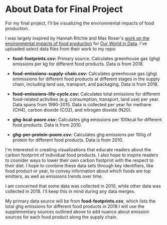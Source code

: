 # About Data for Final Project

For my final project, I'll be visualizing the environmental impacts of food production. 

I was largely inspired by Hannah Ritchie and Max Roser's [work on the environmental impacts of food production](https://ourworldindata.org/environmental-impacts-of-food) for [Our World in Data](https://ourworldindata.org/). I've uploaded select data files from their work to my repo:

- **food-footprints.csv:** Primary source. Calculates greenhouse gas (ghg) emissions per kg for different food products. Data is from 2018.

- **food-emissions-supply-chain.csv:** Calculates greenhouse gas (ghg) emmissions for different food products at different stages in the supply chain, including land use, transport, and packaging. Data is from 2018.

- **food-emissions-life-cycle.csv:** Calculates total emissions for different food-related activities (e.g. consumption, transport, land use) per year. Data spans from 1990-2015. Data is collected per year for methane (CH4), carbon dioxide (CO2), and nitrogen dioxide (N20).

- **ghg-kcal-poore.csv:** Calculates ghg emissions per 100kcal for different food products. Data is from 2010.

- **ghg-per-protein-poore.csv:** Calculates ghg emissions per 100g of protein for different food products. Data is from 2010.

I'm interested in creating visualizations that educate readers about the carbon footprint of individual food products. I also hope to inspire readers to cosnider ways to lower their own carbon footprint with the respect to their diet. I hope to combine these data sets through key identifiers, like food product or year, to convey information about which foods are top emitters, as well as emissions trends over time.

I am concerned that some data was collected in 2010, while other data was collected in 2018. I'll keep this in mind during any data merges.

My primary data source will be from **food-footprints.csv**, which lists the total ghg emissions for different food products in 2018 I will use the supplementary sources outlined above to add nuance about emission sources for each food product along the supply chain.
